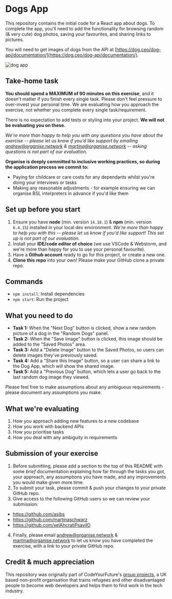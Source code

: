 # Dogs App

This repository contains the initial code for a React app about dogs. To complete the app, you'll need to add the functionality for browsing random (& very cute) dog photos, saving your favourites, and sharing links to pictures.

You will need to get images of dogs from the API at [https://dog.ceo/dog-api/documentation/](https://dog.ceo/dog-api/documentation/).

![dog app](https://user-images.githubusercontent.com/16071230/169317650-f81bcc3a-5185-45d8-be28-5571b4935d4d.png)

## Take-home task

**You should spend a MAXIMUM of 90 minutes on this exercise**, and it doesn't matter if you finish every single task. Please don't feel pressure to over-invest your personal time. We are evaluating how you approach the exercise, not whether you complete every single task/requirement.

There is no expectation to add tests or styling into your project. **We will not be evaluating you on these.**

_We're more than happy to help you with any questions you have about the exercise -- please let us know if you'd like support by emailing andrew@organise.network & martina@organise.network -- asking questions is not part of our evaluation._

**Organise is deeply committed to inclusive working practices, so during the application process we commit to:**
- Paying for childcare or care costs for any dependants whilst you're doing your interviews or tasks
- Making any reasonable adjustments - for example ensuring we can organise BSL interpreters in advance if you'd like them

## Set up before you start

1. Ensure you have **node** (min. version `14.18.1`) & **npm** (min. version `6.4.15`) installed in your local dev environment. *We're more than happy to help you with this -- please let us know if you'd like support! This set up is not part of our evaluation.*
2. Install your **IDE/code editor of choice** (we use VSCode & Webstorm, and we're more than happy for you to use your personal favourite).
3. Have a **Github account** ready to go for this project, or create a new one. 
4. **Clone this repo** into your own! Please make your GitHub clone a private repo.

## Commands

- `npm install`: Install dependencies
- `npm start`: Run the project

## What you need to do

- **Task 1:** When the "Next Dog" button is clicked, show a new random picture of a dog in the "Random Dogs" panel.
- **Task 2:** When the "Save Image" button is clicked, this image should be added to the "Saved Photos" area.
- **Task 3:** Add a "Delete Image" button to the Saved Photos, so users can delete images they've previously saved.
- **Task 4:** Add a "Share this Image" button, so a user can share a link to the Dog App, which will show the shared image.
- **Task 5:** Add a "Previous Dog" button, which lets a user go back to the last random dog image they viewed.

Please feel free to make assumptions about any ambiguous requirements - please document any assumptions you make.

## What we're evaluating

1. How you approach adding new features to a new codebase
2. How you work with backend APIs
3. How you prioritise tasks
4. How you deal with any ambiguity in requirements

## Submission of your exercise

1. Before submitting, please add a section to the top of this README with some _brief_ documentation explaining how far through the tasks you got, your approach, any assumptions you have made, and any improvements you would make given more time.
2. To submit your task, please commit & push your changes to your private GitHub repo. 
3. Give access to the following GitHub users so we can review your submission:
  - https://github.com/asibs
  - https://github.com/martinaschwarz
  - https://github.com/xelAhcratiPsavilO
4. Finally, please email andrew@organise.network & martina@organise.network to let us know you have completed the exercise, with a link to your private GitHub repo.

## Credit & much appreciation

This repository was originally part of CodeYourFuture's [group projects](https://github.com/CodeYourFuture/group-projects), a UK based non-profit organisation that trains refugees and other disadvantaged people to become web developers and helps them to find work in the tech industry. 

